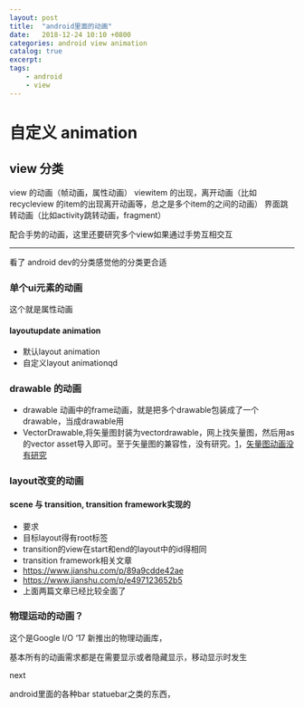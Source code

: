 ```yaml
---
layout: post
title:  "android里面的动画"
date:   2018-12-24 10:10 +0800
categories: android view animation
catalog: true
excerpt:
tags:
    - android
    - view
---
```


# 自定义 animation

## view 分类

view 的动画（帧动画，属性动画）
viewitem 的出现，离开动画（比如recycleview 的item的出现离开动画等，总之是多个item的之间的动画）
界面跳转动画（比如activity跳转动画，fragment）

配合手势的动画，这里还要研究多个view如果通过手势互相交互

----

看了 android dev的分类感觉他的分类更合适

### 单个ui元素的动画
这个就是属性动画
#### layoutupdate animation
- 默认layout animation
- 自定义layout animationqd

### drawable 的动画
- drawable 动画中的frame动画，就是把多个drawable包装成了一个drawable，当成drawable用
- VectorDrawable,将矢量图封装为vectordrawable，网上找矢量图，然后用as的vector asset导入即可。至于矢量图的兼容性，没有研究。[1](https://blog.csdn.net/xunmeng_93/article/details/73850351)，[矢量图动画没有研究](https://blog.csdn.net/zwlove5280/article/details/73650801)

### layout改变的动画

#### scene 与 transition, transition framework实现的

- 要求
- 目标layout得有root标签
- transition的view在start和end的layout中的id得相同
- transition framework相关文章 
- https://www.jianshu.com/p/89a9cdde42ae
- https://www.jianshu.com/p/e497123652b5
- 上面两篇文章已经比较全面了

### 物理运动的动画？

这个是Google I/O ‘17 新推出的物理动画库，

基本所有的动画需求都是在需要显示或者隐藏显示，移动显示时发生

next

android里面的各种bar statuebar之类的东西，